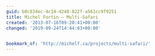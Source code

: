 ```yaml
---
guid: b0c834ec-4c14-4248-822f-a561cc9f9251
title: Michel Fortin – Multi-Safari
created: '2013-07-16T09:20:41+00:00'
changed: '2019-09-24T14:44:03+00:00'


bookmark_of: 'http://michelf.ca/projects/multi-safari/'
---
```




